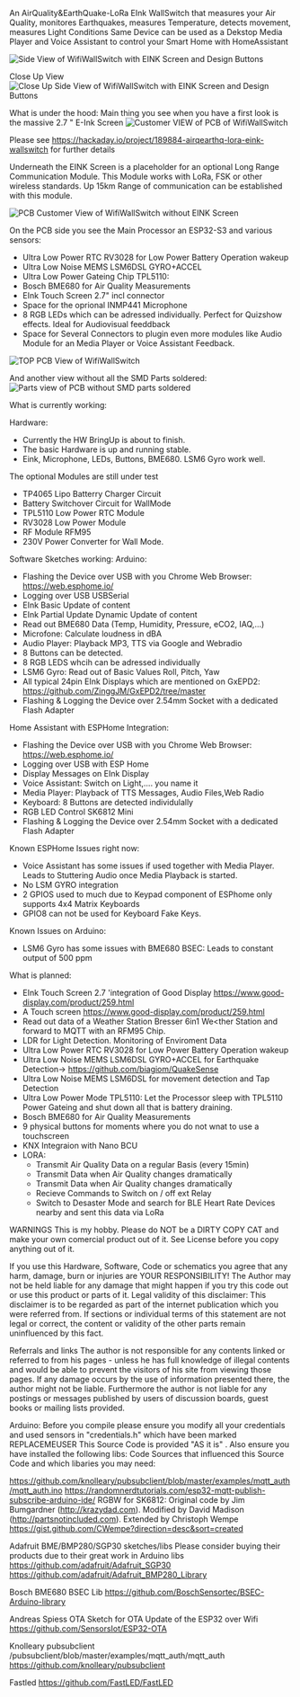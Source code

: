 An AirQuality&EarthQuake-LoRa EInk WallSwitch that measures your Air Quality, monitores Earthquakes, measures Temperature, detects movement, measures Light Conditions
Same Device can be used as a Dekstop Media Player and Voice Assistant to control your Smart Home with HomeAssistant 





<img src="Pictures/WhiteHiddenButtonsCase/IMG_20240105_171326.jpg" alt="Side View of WifiWallSwitch with EINK Screen and Design Buttons" title="Product View of WifiWallSwitch without EINK Screen">

Close Up View
<img src="Pictures/WhiteHiddenButtonsCase/ProductSideAbove.jpg" alt="Close Up Side View of WifiWallSwitch with EINK Screen and Design Buttons" title="Product View of WifiWallSwitch without EINK Screen">



What is under the hood:
Main thing you see when you have a first look is the massive 2.7 " E-Ink Screen
<img src="Hardware/S3-27-epaper-touch-pro/schematics/LDREINK.png" alt="Customer VIEW of PCB of WifiWallSwitch" title="WiFiWallSwitch Customer side">

Please see https://hackaday.io/project/189884-airqearthq-lora-eink-wallswitch for further details


Underneath the EINK Screen is a placeholder for an optional Long Range Communication Module. This Module works with LoRa, FSK or other wireless standards. 
Up 15km Range of communication can be established with this module. 

<img src="Hardware/S3-27-epaper-touch-pro/schematics/BOTTOMLDR.png" alt="PCB Customer View of WifiWallSwitch without EINK Screen" title="PCB Customer View of WifiWallSwitch without EINK Screen">


On the PCB side you see the Main Processor an ESP32-S3 and various sensors:
- Ultra Low Power RTC RV3028 for Low Power Battery Operation wakeup
- Ultra Low Noise MEMS LSM6DSL GYRO+ACCEL 
- Ultra Low Power Gateing Chip TPL5110: 
- Bosch BME680 for Air Quality Measurements
- EInk Touch Screen 2.7" incl connector
- Space for the oprional INMP441 Microphone
- 8 RGB LEDs which can be adressed individually. Perfect for Quizshow effects. Ideal for Audiovisual feeddback
- Space for Several Connectors to plugin even more modules like Audio Module for an Media Player or Voice Assistant Feedback.

<img src="Hardware/S3-27-epaper-touch-pro/schematics/Top.png" alt="TOP PCB View of WifiWallSwitch" title="TOP PCB View of WifiWallSwitch">

And another view without all the SMD Parts soldered:
<img src="Hardware/S3-27-epaper-touch-pro/schematics/Top_noSMD.png" alt="Parts view of PCB  without SMD parts soldered" title="Parts view of PCB  without SMD parts soldered">



What is currently working:

Hardware:
- Currently the HW BringUp is about to finish.
- The basic Hardware is up and running stable.
- Eink, Microphone, LEDs, Buttons, BME680. LSM6 Gyro work well.

The optional Modules are  still under test
  -   TP4065 Lipo Batterry Charger Circuit
  -   Battery Switchover Circuit for WallMode
  -   TPL5110 Low Power RTC Module
  -   RV3028 Low Power Module
  -   RF Module RFM95
  -   230V Power Converter for Wall Mode.
  

Software Sketches working:
Arduino:
  - Flashing the Device over USB with you Chrome Web Browser: https://web.esphome.io/
  - Logging over USB USBSerial
  - EInk Basic Update of content
  - EInk Partial Update Dynamic Update of content
  - Read out BME680 Data (Temp, Humidity, Pressure, eCO2, IAQ,...)
  - Microfone: Calculate loudness in dBA
  - Audio Player: Playback MP3, TTS via Google and Webradio
  - 8 Buttons can be detected.
  - 8 RGB LEDS whcih can be adressed individually
  - LSM6 Gyro: Read out of Basic Values Roll, Pitch, Yaw
  - All typical 24pin EInk Displays which are mentioned on GxEPD2: https://github.com/ZinggJM/GxEPD2/tree/master
  - Flashing & Logging the Device over 2.54mm Socket with a dedicated Flash Adapter

 Home Assistant with ESPHome Integration:
   - Flashing the Device over USB with you Chrome Web Browser: https://web.esphome.io/
   - Logging over USB with ESP Home
   - Display Messages on EInk Display
   - Voice Assistant: Switch on Light,.... you name it
   - Media Player: Playback of TTS Messages, Audio Files,Web Radio
   - Keyboard: 8 Buttons are detected individulally
   - RGB LED Control SK6812 Mini
   - Flashing & Logging the Device over 2.54mm Socket with a dedicated Flash Adapter
     
Known ESPHome Issues right now:
  - Voice Assistant has some issues if used together with Media Player. Leads to Stuttering Audio once Media Playback is started.
  - No LSM GYRO integration
  - 2 GPIOS used to much due to Keypad component of ESPhome only supports 4x4 Matrix Keyboards
  - GPIO8 can not be used for Keyboard Fake Keys.

Known Issues on Arduino:
  - LSM6 Gyro has some issues with BME680 BSEC: Leads to constant output of 500 ppm

What is planned:
- EInk Touch Screen 2.7 'integration of Good Display https://www.good-display.com/product/259.html
- A Touch screen https://www.good-display.com/product/259.html
- Read out data of a Weather Station Bresser 6in1 We<ther Station and forward to MQTT with an RFM95 Chip.
- LDR for Light Detection. Monitoring of Enviroment Data
- Ultra Low Power RTC RV3028 for Low Power Battery Operation wakeup
- Ultra Low Noise MEMS LSM6DSL GYRO+ACCEL for Earthquake Detection-> https://github.com/biagiom/QuakeSense
- Ultra Low Noise MEMS LSM6DSL for movement detection and Tap Detection
- Ultra Low Power Mode TPL5110: Let the Processor sleep with TPL5110 Power Gateing and shut down all that is battery draining.
- Bosch BME680 for Air Quality Measurements
- 9 physical buttons for moments where you do not wnat to use a touchscreen
- KNX Integraion with Nano BCU
- LORA:
  - Transmit Air Quality Data on a regular Basis (every 15min)
  - Transmit Data when Air Quality changes dramatically
  - Transmit Data when Air Quality changes dramatically
  - Recieve Commands to Switch on / off ext Relay
  - Switch to Desaster Mode and search for BLE Heart Rate Devices nearby and sent this data via LoRa

WARNINGS
This is my hobby. Please do NOT be a DIRTY COPY CAT and make your own comercial product out of it.
See License before you copy anything out of it.
 
If you use this Hardware, Software, Code or schematics you agree that any harm, damage, burn or injuries are YOUR RESPONSIBILITY! 
The Author may not be held liable for any damage that might happen if you try this code out or use this product or parts of it.
Legal validity of this disclaimer: This disclaimer is to be regarded as part of the internet publication which you were referred from. 
If sections or individual terms of this statement are not legal or correct, the content or validity of the other parts remain uninfluenced by this fact.

Referrals and links The author is not responsible for any contents linked or referred to from his pages - unless he has full knowledge of illegal contents and would be able to prevent the visitors of his site from viewing those pages. If any damage occurs by the use of information presented there, the author might not be liable. Furthermore the author is not liable for any postings or messages published by users of discussion boards, guest books or mailing lists provided.

Arduino:
Before you compile please ensure you modify all your credentials and used sensors in "credentials.h" which have been marked REPLACEMEUSER
This Source Code is provided "AS it is" . 
Also ensure you have installed the following libs:
Code Sources that influenced this Source Code and which libaries you may need:

https://github.com/knolleary/pubsubclient/blob/master/examples/mqtt_auth/mqtt_auth.ino
https://randomnerdtutorials.com/esp32-mqtt-publish-subscribe-arduino-ide/
RGBW for SK6812:
Original code by Jim Bumgardner (http://krazydad.com).
Modified by David Madison (http://partsnotincluded.com).
Extended by Christoph Wempe
https://gist.github.com/CWempe?direction=desc&sort=created

Adafruit BME/BMP280/SGP30 sketches/libs
Please consider buying their products due to their great work in Arduino libs
https://github.com/adafruit/Adafruit_SGP30
https://github.com/adafruit/Adafruit_BMP280_Library

Bosch BME680 BSEC Lib
https://github.com/BoschSensortec/BSEC-Arduino-library

Andreas Spiess
OTA Sketch for OTA Update of the ESP32 over Wifi
https://github.com/SensorsIot/ESP32-OTA

Knolleary pubsubclient
/pubsubclient/blob/master/examples/mqtt_auth/mqtt_auth
https://github.com/knolleary/pubsubclient

Fastled
https://github.com/FastLED/FastLED


